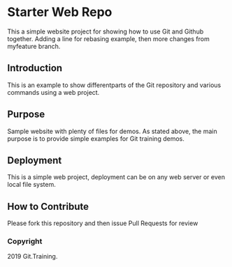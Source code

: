 # Starter Web Repo

This a simple website project for showing how to use Git and 
Github together. Adding a line for rebasing example, then more changes from myfeature
branch. 

## Introduction

This is an example to show differentparts of the Git repository and various commands using a web project.

## Purpose

Sample website with plenty of files for demos.
As stated above, the main purpose is to provide simple examples for Git training demos.

## Deployment

This is a simple web project, deployment can be on any web server or even local file system. 

## How to Contribute

Please fork this repository and then issue Pull Requests for review

### Copyright
2019 Git.Training.